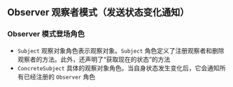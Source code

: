 ## Observer 观察者模式（发送状态变化通知）

### Observer 模式登场角色

* `Subject` 观察对象角色表示观察对象。`Subject` 角色定义了注册观察者和删除观察者的方法。此外，还声明了“获取现在的状态”的方法
* `ConcreteSubject` 具体的观察对象角色。当自身状态发生变化后，它会通知所有已经注册的 `Observer` 角色


